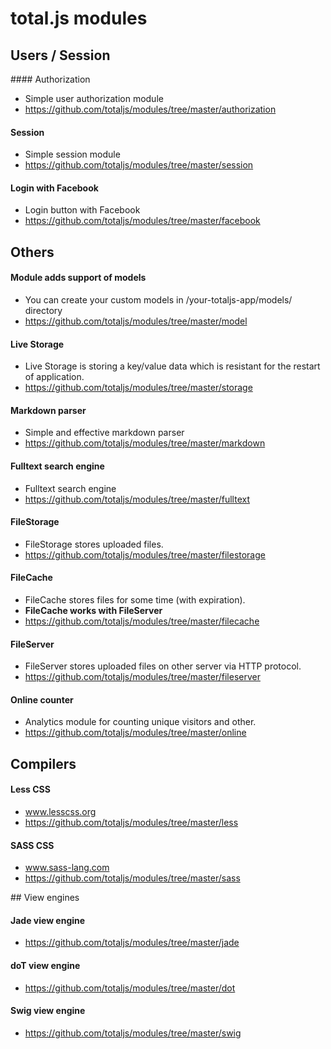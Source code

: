 # total.js modules

## Users / Session

#### Authorization

- Simple user authorization module
- https://github.com/totaljs/modules/tree/master/authorization

#### Session

- Simple session module
- https://github.com/totaljs/modules/tree/master/session

#### Login with Facebook

- Login button with Facebook
- https://github.com/totaljs/modules/tree/master/facebook

## Others

#### Module adds support of models

- You can create your custom models in /your-totaljs-app/models/ directory
- https://github.com/totaljs/modules/tree/master/model

#### Live Storage

- Live Storage is storing a key/value data which is resistant for the restart of application.
- https://github.com/totaljs/modules/tree/master/storage

#### Markdown parser

- Simple and effective markdown parser
- https://github.com/totaljs/modules/tree/master/markdown

#### Fulltext search engine

- Fulltext search engine
- https://github.com/totaljs/modules/tree/master/fulltext

#### FileStorage

- FileStorage stores uploaded files.
- https://github.com/totaljs/modules/tree/master/filestorage

#### FileCache

- FileCache stores files for some time (with expiration).
- __FileCache works with FileServer__
- https://github.com/totaljs/modules/tree/master/filecache

#### FileServer

- FileServer stores uploaded files on other server via HTTP protocol.
- https://github.com/totaljs/modules/tree/master/fileserver

#### Online counter

- Analytics module for counting unique visitors and other.
- https://github.com/totaljs/modules/tree/master/online

## Compilers

#### Less CSS

- www.lesscss.org
- https://github.com/totaljs/modules/tree/master/less

#### SASS CSS

- www.sass-lang.com
- https://github.com/totaljs/modules/tree/master/sass

## View engines

#### Jade view engine

- https://github.com/totaljs/modules/tree/master/jade

#### doT view engine

- https://github.com/totaljs/modules/tree/master/dot

#### Swig view engine

- https://github.com/totaljs/modules/tree/master/swig
